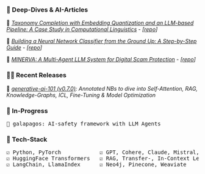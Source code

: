 ### 🐬 Deep-Dives & AI-Articles

📄 <a href="https://huggingface.co/blog/dcarpintero/taxonomy-completion" target="_blank">*Taxonomy Completion with Embedding Quantization and an LLM-based Pipeline: A Case Study in Computational Linguistics*</a> - *[[repo](https://github.com/dcarpintero/taxonomy-completion)]*

📄 <a href="https://huggingface.co/blog/dcarpintero/building-a-neural-network-for-image-classification" target="_blank">*Building a Neural Network Classifier from the Ground Up: A Step-by-Step Guide*</a> - *[[repo](https://github.com/dcarpintero/nn-image-classifier)]*

📄 <a href="https://huggingface.co/blog/dcarpintero/minerva" target="_blank">*MINERVA: A Multi-Agent LLM System for Digital Scam Protection*</a> - *[[repo](https://github.com/dcarpintero/nn-image-classifier)]*

### 🧙‍♂️ Recent Releases

📄 *[generative-ai-101 (v0.7.0)](https://github.com/dcarpintero/generative-ai-101): Annotated NBs to dive into Self-Attention, RAG, Knowledge-Graphs, ICL, Fine-Tuning & Model Optimization*

### 🔭 In-Progress

<pre>
🧭 galapagos: AI-safety framework with LLM Agents
</pre>

### 🧮 Tech-Stack

<pre>
☑️ Python, PyTorch            ☑️ GPT, Cohere, Claude, Mistral, Llama   ☑️ LangSmith, W&B, AutoGen
☑️ HuggingFace Transformers   ☑️ RAG, Transfer-, In-Context Learning   ☑️ Fine-Tuning, Quantization
☑️ LangChain, LlamaIndex      ☑️ Neo4j, Pinecone, Weaviate             ☑️ Smart Contracts, Solidity
</pre>
